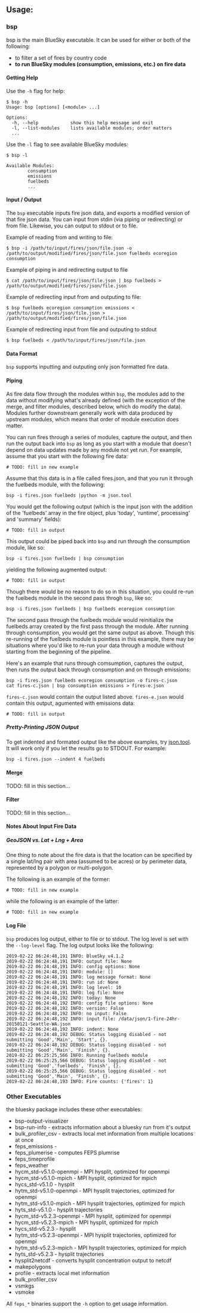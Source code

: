 ## Usage:

### bsp

bsp is the main BlueSky executable.  It can be used for either or both of
the following:

 - to filter a set of fires by country code
 - **to run BlueSky modules (consumption, emissions, etc.) on fire data**

#### Getting Help

Use the ```-h``` flag for help:

    $ bsp -h
    Usage: bsp [options] [<module> ...]

    Options:
      -h, --help            show this help message and exit
      -l, --list-modules    lists available modules; order matters
      ...

Use the ```-l``` flag to see available BlueSky modules:

    $ bsp -l

    Available Modules:
            consumption
            emissions
            fuelbeds
            ...

#### Input / Output

The ```bsp``` executable inputs fire json data, and exports a modified version
of that fire json data.  You can input from stdin (via piping or redirecting)
or from file.  Likewise, you can output to stdout or to file.

Example of reading from and writing to file:

    $ bsp -i /path/to/input/fires/json/file.json -o /path/to/output/modified/fires/json/file.json fuelbeds ecoregion consumption

Example of piping in and redirecting output to file

    $ cat /path/to/input/fires/json/file.json | bsp fuelbeds > /path/to/output/modified/fires/json/file.json

Example of redirecting input from and outputing to file:

    $ bsp fuelbeds ecoregion consumption emissions < /path/to/input/fires/json/file.json > /path/to/output/modified/fires/json/file.json

Example of redirecting input from file and outputing to stdout

    $ bsp fuelbeds < /path/to/input/fires/json/file.json

#### Data Format

```bsp``` supports inputting and outputing only json formatted fire data.

#### Piping

As fire data flow through the modules within ```bsp```, the modules add to the
data without modifying what's already defined (with the exception of the
merge, and filter modules, described below, which do modify the data).
Modules further downstream generally work with data produced by upstream
modules, which means that order of module execution does matter.

You can run fires through a series of modules, capture the output, and
then run the output back into ```bsp``` as long as you start with a module
that doesn't depend on data updates made by any module not yet run.  For
example, assume that you start with the following fire data:

    # TODO: fill in new example

Assume that this data is in a file called fires.json, and that you run
it through the fuelbeds module, with the following:

    bsp -i fires.json fuelbeds |python -m json.tool

You would get the following output (which is the input json with the addition
of the 'fuelbeds' array in the fire object, plus 'today', 'runtime', processing' and 'summary'
fields):

    # TODO: fill in output


This output could be piped back into ```bsp``` and run through the consumption
module, like so:

    bsp -i fires.json fuelbeds | bsp consumption

yielding the following augmented output:

    # TODO: fill in output


Though there would be no reason to do so in this situation, you could re-run
the fuelbeds module in the second pass throgh ```bsp```, like so:

    bsp -i fires.json fuelbeds | bsp fuelbeds ecoregion consumption

The second pass through the fuelbeds module would reinitialize the fuelbeds
array created by the first pass through the module. After running through
consumption, you would get the same output as above.  Though this re-running
of the fuelbeds module is pointless in this example, there may be situations
where you'd like to re-run your data through a module without starting from
the beginning of the pipeline.

Here's an example that runs through comsumption, captures the output, then
runs the output back through consumption and on through emissions:

    bsp -i fires.json fuelbeds ecoregion consumption -o fires-c.json
    cat fires-c.json | bsp consumption emissions > fires-e.json

```fires-c.json``` would contain the output listed above.  ```fires-e.json```
would contain this output, agumented with emissions data:

    # TODO: fill in output

##### Pretty-Printing JSON Output

To get indented and formated output like the above examples, try
[json.tool](https://docs.python.org/3.5/library/json.html).  It will
work only if you let the results go to STDOUT.  For example:

    bsp -i fires.json --indent 4 fuelbeds

#### Merge

TODO: fill in this section...

#### Filter

TODO: fill in this section...

#### Notes About Input Fire Data

##### GeoJSON vs. Lat + Lng + Area

One thing to note about the fire data is that the location can be specified by
a single lat/lng pair with area (assumed to be acres) or by perimeter
data, represented by a polygon or multi-polygon.

The following is an example of the former:

    # TODO: fill in new example

while the following is an example of the latter:

    # TODO: fill in new example


#### Log File

`bsp` produces log output, either to file or to stdout.  The log level
is set with the `--log-level` flag.  The log output looks like the following:

```
2019-02-22 06:24:48,191 INFO: BlueSky v4.1.2
2019-02-22 06:24:48,191 INFO: output file: None
2019-02-22 06:24:48,191 INFO: config options: None
2019-02-22 06:24:48,191 INFO: module: []
2019-02-22 06:24:48,191 INFO: log message format: None
2019-02-22 06:24:48,191 INFO: run id: None
2019-02-22 06:24:48,191 INFO: log level: 10
2019-02-22 06:24:48,191 INFO: log file: None
2019-02-22 06:24:48,192 INFO: today: None
2019-02-22 06:24:48,192 INFO: config file options: None
2019-02-22 06:24:48,192 INFO: version: False
2019-02-22 06:24:48,192 INFO: no input: False
2019-02-22 06:24:48,192 INFO: input file: /data/json/1-fire-24hr-20150121-Seattle-WA.json
2019-02-22 06:24:48,192 INFO: indent: None
2019-02-22 06:24:48,192 DEBUG: Status logging disabled - not submitting 'Good','Main', 'Start', {}.
2019-02-22 06:24:48,192 DEBUG: Status logging disabled - not submitting 'Good','Main', 'Finish', {}.
2019-02-22 06:25:25,566 INFO: Running fuelbeds module
2019-02-22 06:25:25,566 DEBUG: Status logging disabled - not submitting 'Good','fuelbeds', 'Finish', {}.
2019-02-22 06:25:25,566 DEBUG: Status logging disabled - not submitting 'Good','Main', 'Finish', {}.
2019-02-22 06:24:48,193 INFO: Fire counts: {'fires': 1}
```



### Other Executables

the bluesky package includes these other executables:

  - bsp-output-visualizer
  - bsp-run-info - extracts information about a bluesky run from it's output
  - bulk_profiler_csv - extracts local met information from multiple locations at once
  - feps_emissions -
  - feps_plumerise - computes FEPS plumrise
  - feps_timeprofile
  - feps_weather
  - hycm_std-v5.1.0-openmpi - MPI hysplit, optimized for openmpi
  - hycm_std-v5.1.0-mpich - MPI hysplit, optimized for mpich
  - hycs_std-v5.1.0 - hysplit
  - hytm_std-v5.1.0-openmpi - MPI hysplit trajectories, optimized for openmpi
  - hytm_std-v5.1.0-mpich - MPI hysplit trajectories, optimized for mpich
  - hyts_std-v5.1.0 - hysplit trajectories
  - hycm_std-v5.2.3-openmpi - MPI hysplit, optimized for openmpi
  - hycm_std-v5.2.3-mpich - MPI hysplit, optimized for mpich
  - hycs_std-v5.2.3 - hysplit
  - hytm_std-v5.2.3-openmpi - MPI hysplit trajectories, optimized for openmpi
  - hytm_std-v5.2.3-mpich - MPI hysplit trajectories, optimized for mpich
  - hyts_std-v5.2.3 - hysplit trajectories
  - hysplit2netcdf - converts hysplit concentration output to netcdf
  - makepolygons
  - profile - extracts local met information
  - bulk_profiler_csv
  - vsmkgs
  - vsmoke

All `feps_*` binaries support the  ```-h``` option to get usage information.

